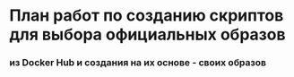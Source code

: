 # План работ по созданию скриптов для выбора официальных образов
### из Docker Hub и создания на их основе - своих образов
